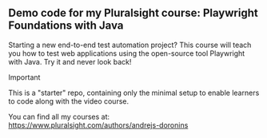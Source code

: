 ## Demo code for my Pluralsight course: Playwright Foundations with Java

Starting a new end-to-end test automation project? This course will teach you how to test web applications using the open-source tool Playwright with Java. Try it and never look back!

> [!IMPORTANT]
> This is a "starter" repo, containing only the minimal setup to enable learners to code along with the video course.
>

You can find all my courses at: https://www.pluralsight.com/authors/andrejs-doronins
